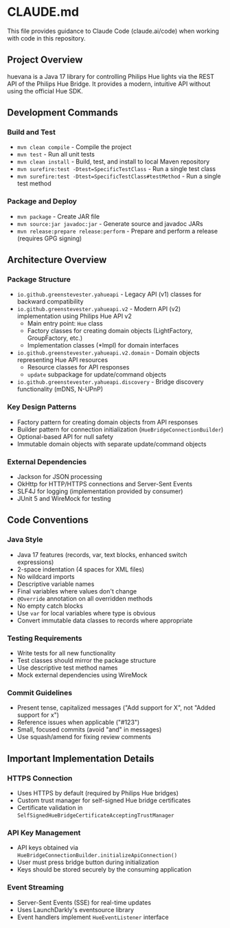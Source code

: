 # CLAUDE.md

This file provides guidance to Claude Code (claude.ai/code) when working with code in this repository.

## Project Overview

huevana is a Java 17 library for controlling Philips Hue lights via the REST API of the Philips Hue Bridge. It provides a modern, intuitive API without using the official Hue SDK.

## Development Commands

### Build and Test
- `mvn clean compile` - Compile the project
- `mvn test` - Run all unit tests
- `mvn clean install` - Build, test, and install to local Maven repository
- `mvn surefire:test -Dtest=SpecificTestClass` - Run a single test class
- `mvn surefire:test -Dtest=SpecificTestClass#testMethod` - Run a single test method

### Package and Deploy
- `mvn package` - Create JAR file
- `mvn source:jar javadoc:jar` - Generate source and javadoc JARs
- `mvn release:prepare release:perform` - Prepare and perform a release (requires GPG signing)

## Architecture Overview

### Package Structure
- `io.github.greenstevester.yahueapi` - Legacy API (v1) classes for backward compatibility
- `io.github.greenstevester.yahueapi.v2` - Modern API (v2) implementation using Philips Hue API v2
  - Main entry point: `Hue` class
  - Factory classes for creating domain objects (LightFactory, GroupFactory, etc.)
  - Implementation classes (*Impl) for domain interfaces
- `io.github.greenstevester.yahueapi.v2.domain` - Domain objects representing Hue API resources
  - Resource classes for API responses
  - `update` subpackage for update/command objects
- `io.github.greenstevester.yahueapi.discovery` - Bridge discovery functionality (mDNS, N-UPnP)

### Key Design Patterns
- Factory pattern for creating domain objects from API responses
- Builder pattern for connection initialization (`HueBridgeConnectionBuilder`)
- Optional-based API for null safety
- Immutable domain objects with separate update/command objects

### External Dependencies
- Jackson for JSON processing
- OkHttp for HTTP/HTTPS connections and Server-Sent Events
- SLF4J for logging (implementation provided by consumer)
- JUnit 5 and WireMock for testing

## Code Conventions

### Java Style
- Java 17 features (records, var, text blocks, enhanced switch expressions)
- 2-space indentation (4 spaces for XML files)
- No wildcard imports
- Descriptive variable names
- Final variables where values don't change
- `@Override` annotation on all overridden methods
- No empty catch blocks
- Use `var` for local variables where type is obvious
- Convert immutable data classes to records where appropriate

### Testing Requirements
- Write tests for all new functionality
- Test classes should mirror the package structure
- Use descriptive test method names
- Mock external dependencies using WireMock

### Commit Guidelines
- Present tense, capitalized messages ("Add support for X", not "Added support for x")
- Reference issues when applicable ("#123")
- Small, focused commits (avoid "and" in messages)
- Use squash/amend for fixing review comments

## Important Implementation Details

### HTTPS Connection
- Uses HTTPS by default (required by Philips Hue bridges)
- Custom trust manager for self-signed Hue bridge certificates
- Certificate validation in `SelfSignedHueBridgeCertificateAcceptingTrustManager`

### API Key Management
- API keys obtained via `HueBridgeConnectionBuilder.initializeApiConnection()`
- User must press bridge button during initialization
- Keys should be stored securely by the consuming application

### Event Streaming
- Server-Sent Events (SSE) for real-time updates
- Uses LaunchDarkly's eventsource library
- Event handlers implement `HueEventListener` interface
